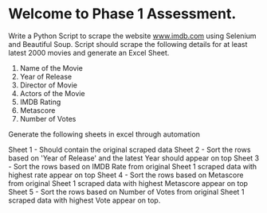 
# Welcome to Phase 1 Assessment. 

Write a Python Script to scrape the website www.imdb.com using Selenium and Beautiful Soup. Script should scrape the following details
for at least latest 2000 movies and generate an Excel Sheet.

1. Name of the Movie
2. Year of Release
3. Director of Movie
4. Actors of the Movie
5. IMDB Rating
6. Metascore
7. Number of Votes

Generate the following sheets in excel through automation

Sheet 1 - Should contain the original scraped data
Sheet 2 - Sort the rows based on 'Year of Release' and the latest Year should appear on top
Sheet 3 - Sort the rows based on IMDB Rate from original Sheet 1 scraped data with highest rate appear on top
Sheet 4 - Sort the rows based on Metascore from original Sheet 1 scraped data with highest Metascore appear on top
Sheet 5 - Sort the rows based on Number of Votes from original Sheet 1 scraped data with highest Vote appear on top.

